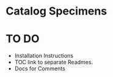 # Catalog Specimens



# TO DO
- Installation Instructions
- TOC link to separate Readmes.
- Docs for Comments
